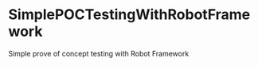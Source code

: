 SimplePOCTestingWithRobotFramework
==================================

Simple prove of concept testing with Robot Framework 
